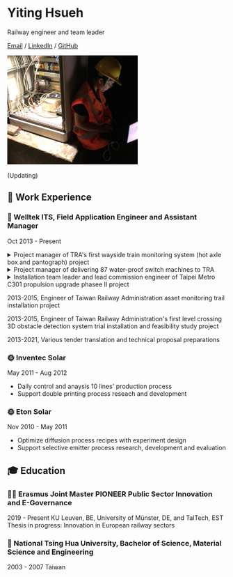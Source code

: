 # Yiting Hsueh 

Railway engineer and team leader 

[Email](mailto:alice.yiting.hsueh@gmail.com) / [LinkedIn](https://www.linkedin.com/in/yiting-hsueh/) / [GitHub](https://github.com/YTHsueh) 

<img src="pic/IMG_0579-1.jpg" width="300" height="250">

(Updating) 

## 🔩 Work Experience 

### 🚂 Welltek ITS, Field Application Engineer and Assistant Manager 
Oct 2013 - Present 
<details> 
  <summary> 
    Project manager of TRA's first wayside train monitoring system (hot axle box and pantograph) project 
  </summary>
  <p> 
    The project was awarded in 2018 and delivered in 2019. It is the first wayside train monitoring project. I had participated through the whole process from the concept development, specification discussion with the Entity, tender preparation, design and installation to warranty. 
  </p> 
  <img src="pic/2A1BD095-F65C-4867-BE21-D7E5DCACF84F.jpg" width="300" height="250">
</details>

<details>
  <summary> 
    Project manager of delivering 87 water-proof switch machines to TRA 
  </summary>
  <p>
    The project was awarded in 2018 and delivered in 2019. I had managed the contigency due to the supplier's production quality control and limited the delay to a month. 
  </p>
  <img src="pic/FC44AD04-CA1C-4C8B-B115-CF959CC254D3.jpg" width="300" height="250">
</details>

<details>
  <summary>
    Installation team leader and lead commission engineer of Taipei Metro C301 propulsion upgrade phasee II project 
   </summary>
  <p>
    The project was delivered a month ahead of schedule with the adjustment and improvement of the schedule and installation management. 
  </p>
  <img src="pic/282216.jpg" width="300" height="230">
</details>

2013-2015, Engineer of Taiwan Railway Administration asset monitoring trail installation project 

2013-2015, Engineer of Taiwan Railway Administration's first level crossing 3D obstacle detection system trial installation and feasibility study project 

2013-2021, Various tender translation and technical proposal preparations 
  
### 🌞 Inventec Solar 
May 2011 - Aug 2012 
- Daily control and anaysis 10 lines' production process 
- Support double printing process reseach and development 

### 🌞 Eton Solar 
Nov 2010 - May 2011 
- Optimize diffusion process recipes with experiment design 
- Support selective emitter process research, development and evaluation 

## 🎓 Education 

### 👩‍💼 Erasmus Joint Master PIONEER Public Sector Innovation and E-Governance
2019 - Present 
KU Leuven, BE, University of Münster, DE, and TalTech, EST 
Thesis in progress: Innovation in European railway sectors 

### 🤖 National Tsing Hua University, Bachelor of Science, Material Science and Engineering 
2003 - 2007 
Taiwan 
